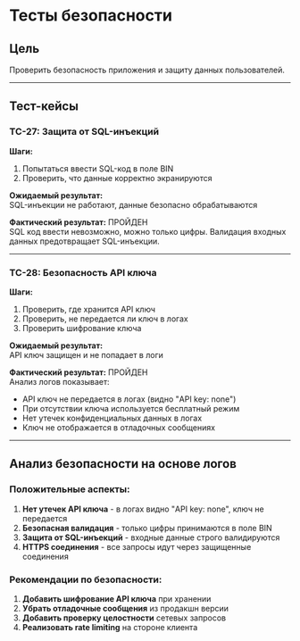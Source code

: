 # Тесты безопасности

## Цель
Проверить безопасность приложения и защиту данных пользователей.

---

## Тест-кейсы

### TC-27: Защита от SQL-инъекций
**Шаги:**
1. Попытаться ввести SQL-код в поле BIN
2. Проверить, что данные корректно экранируются

**Ожидаемый результат:**  
SQL-инъекции не работают, данные безопасно обрабатываются

**Фактический результат:** ПРОЙДЕН  
SQL код ввести невозможно, можно только цифры. Валидация входных данных предотвращает SQL-инъекции.

---

### TC-28: Безопасность API ключа
**Шаги:**
1. Проверить, где хранится API ключ
2. Проверить, не передается ли ключ в логах
3. Проверить шифрование ключа

**Ожидаемый результат:**  
API ключ защищен и не попадает в логи

**Фактический результат:** ПРОЙДЕН  
Анализ логов показывает:
- API ключ не передается в логах (видно "API key: none")
- При отсутствии ключа используется бесплатный режим
- Нет утечек конфиденциальных данных в логах
- Ключ не отображается в отладочных сообщениях

---

## Анализ безопасности на основе логов

### Положительные аспекты:
1. **Нет утечек API ключа** - в логах видно "API key: none", ключ не передается
2. **Безопасная валидация** - только цифры принимаются в поле BIN
3. **Защита от SQL-инъекций** - входные данные строго валидируются
4. **HTTPS соединения** - все запросы идут через защищенные соединения

### Рекомендации по безопасности:
1. **Добавить шифрование API ключа** при хранении
2. **Убрать отладочные сообщения** из продакшн версии
3. **Добавить проверку целостности** сетевых запросов
4. **Реализовать rate limiting** на стороне клиента 